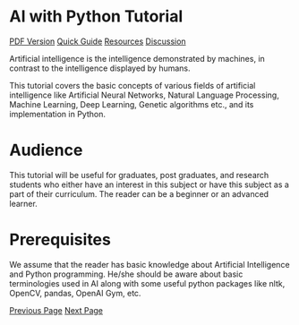 # AI with Python Tutorial
[PDF Version](../artificial_intelligence_with_python/artificial_intelligence_with_python_pdf_version.md)
[Quick Guide](../artificial_intelligence_with_python/artificial_intelligence_with_python_quick_guide.md)
[Resources](../artificial_intelligence_with_python/artificial_intelligence_with_python_useful_resources.md)
[Discussion](../artificial_intelligence_with_python/artificial_intelligence_with_python_discussion.md)

Artificial intelligence is the intelligence demonstrated by machines, in contrast to the intelligence displayed by humans.

This tutorial covers the basic concepts of various fields of artificial intelligence like Artificial Neural Networks, Natural Language Processing, Machine Learning, Deep Learning, Genetic algorithms etc., and its implementation in Python.

# Audience
This tutorial will be useful for graduates, post graduates, and research students who either have an interest in this subject or have this subject as a part of their curriculum. The reader can be a beginner or an advanced learner.

# Prerequisites
We assume that the reader has basic knowledge about Artificial Intelligence and Python programming. He/she should be aware about basic terminologies used in AI along with some useful python packages like nltk, OpenCV, pandas, OpenAI Gym, etc.


[Previous Page](../artificial_intelligence_with_python/index.md) [Next Page](../artificial_intelligence_with_python/artificial_intelligence_with_python_primer_concepts.md) 
